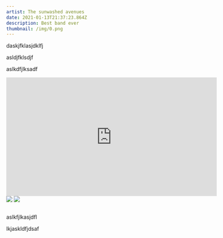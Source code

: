 ```yaml
---
artist: The sunwashed avenues
date: 2021-01-13T21:37:23.864Z
description: Best band ever
thumbnail: /img/0.png
---
```

daskjfklasjdklfj

asldjfklsdjf

aslkdfjlksadf

<iframe width="560" height="315" src="https://www.youtube.com/embed/HS2TxfBSmjs" frameborder="0" allow="accelerometer; autoplay; clipboard-write; encrypted-media; gyroscope; picture-in-picture" allowfullscreen></iframe>

<img src="https://lightroom.adobe.com/v2c/spaces/70de5ab0c639470da280d9b6761881bc/assets/efd39096653f3c970af860da2317bda0/revisions/1258aef999a44f43b6472454da26f6bf/renditions/8b71c2d716bfa4fa6c21b924b8c94ded" />

<img src="ljaklsdfjklasjflkajsfdlkjsfl" class="yl-image" />

![]()



aslkfjlkasjdfl

lkjaskldfjdsaf
